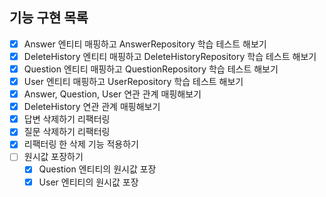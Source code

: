 ## 기능 구현 목록

-[x] Answer 엔티티 매핑하고 AnswerRepository 학습 테스트 해보기
-[x] DeleteHistory 엔티티 매핑하고 DeleteHistoryRepository 학습 테스트 해보기
-[x] Question 엔티티 매핑하고 QuestionRepository 학습 테스트 해보기
-[x] User 엔티티 매핑하고  UserRepository 학습 테스트 해보기
-[x] Answer, Question, User 연관 관계 매핑해보기
-[x] DeleteHistory 연관 관계 매핑해보기
-[x] 답변 삭제하기 리팩터링
-[x] 질문 삭제하기 리팩터링
-[x] 리팩터링 한 삭제 기능 적용하기
-[ ] 원시값 포장하기
    - [x] Question 엔티티의 원시값 포장
    - [x] User 엔티티의 원시값 포장